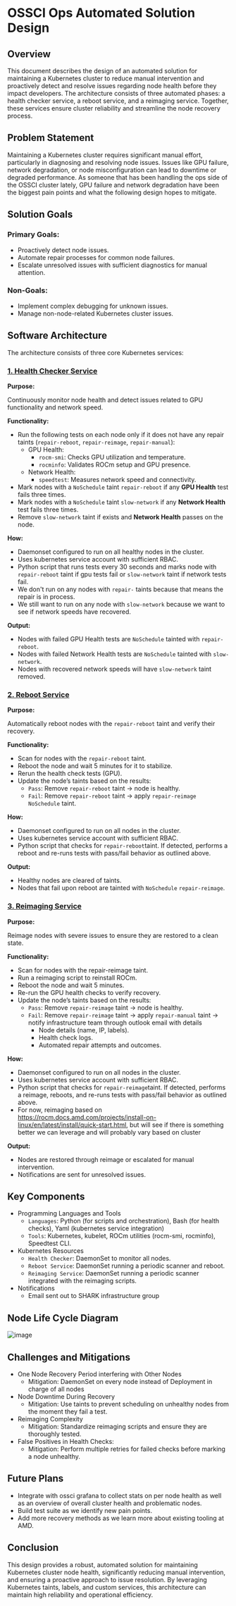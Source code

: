# OSSCI Ops Automated Solution Design

## Overview

This document describes the design of an automated solution for maintaining a Kubernetes cluster to reduce manual intervention and proactively detect and resolve issues regarding node health before they impact developers.
The architecture consists of three automated phases: a health checker service, a reboot service, and a reimaging service.
Together, these services ensure cluster reliability and streamline the node recovery process.

## Problem Statement

Maintaining a Kubernetes cluster requires significant manual effort, particularly in diagnosing and resolving node issues.
Issues like GPU failure, network degradation, or node misconfiguration can lead to downtime or degraded performance.
As someone that has been handling the ops side of the OSSCI cluster lately, GPU failure and network degradation have been the biggest pain points and what the following design hopes to mitigate.

## Solution Goals

### Primary Goals:

* Proactively detect node issues.
* Automate repair processes for common node failures.
* Escalate unresolved issues with sufficient diagnostics for manual attention.

### Non-Goals:

* Implement complex debugging for unknown issues.
* Manage non-node-related Kubernetes cluster issues.

## Software Architecture

The architecture consists of three core Kubernetes services:

### <ins>1. Health Checker Service</ins>

**Purpose:**

Continuously monitor node health and detect issues related to GPU functionality and network speed.

**Functionality:**

* Run the following tests on each node only if it does not have any repair taints (`repair-reboot`, `repair-reimage`, `repair-manual`):
  * GPU Health:
    *  `rocm-smi`: Checks GPU utilization and temperature.
    * `rocminfo`: Validates ROCm setup and GPU presence.
  * Network Health:
    * `speedtest`: Measures network speed and connectivity.
* Mark nodes with a `NoSchedule` taint `repair-reboot` if any **GPU Health** test fails three times.
* Mark nodes with a `NoSchedule` taint `slow-network` if any **Network Health** test fails three times.
* Remove `slow-network` taint if exists and **Network Health** passes on the node.

**How:**

* Daemonset configured to run on all healthy nodes in the cluster.
* Uses kubernetes service account with sufficient RBAC.
* Python script that runs tests every 30 seconds and marks node with `repair-reboot` taint if gpu tests fail or `slow-network` taint if network tests fail.
* We don't run on any nodes with `repair-` taints because that means the repair is in process.
* We still want to run on any node with `slow-network` because we want to see if network speeds have recovered.

**Output:**

* Nodes with failed GPU Health tests are `NoSchedule` tainted with `repair-reboot`.
* Nodes with failed Network Health tests are `NoSchedule` tainted with `slow-network`.
* Nodes with recovered network speeds will have `slow-network` taint removed.

### <ins>2. Reboot Service</ins>

**Purpose:**

Automatically reboot nodes with the `repair-reboot` taint and verify their recovery.

**Functionality:**

* Scan for nodes with the `repair-reboot` taint.
* Reboot the node and wait 5 minutes for it to stabilize.
* Rerun the health check tests (GPU).
* Update the node’s taints based on the results:
  * `Pass`: Remove `repair-reboot` taint -> node is healthy.
  * `Fail`: Remove `repair-reboot` taint -> apply `repair-reimage` `NoSchedule` taint.

**How:**

* Daemonset configured to run on all nodes in the cluster.
* Uses kubernetes service account with sufficient RBAC.
* Python script that checks for `repair-reboot`taint. If detected, performs a reboot and re-runs tests with pass/fail behavior as outlined above.

**Output:**

* Healthy nodes are cleared of taints.
* Nodes that fail upon reboot are tainted with `NoSchedule` `repair-reimage`.

### <ins>3. Reimaging Service</ins>

**Purpose:**

Reimage nodes with severe issues to ensure they are restored to a clean state.

**Functionality:**

* Scan for nodes with the repair-reimage taint.
* Run a reimaging script to reinstall ROCm.
* Reboot the node and wait 5 minutes.
* Re-run the GPU health checks to verify recovery.
* Update the node’s taints based on the results:
  * `Pass`: Remove `repair-reimage` taint -> node is healthy.
  * `Fail`: Remove `repair-reimage` taint -> apply `repair-manual` taint -> notify infrastructure team through outlook email with details
    * Node details (name, IP, labels).
    * Health check logs.
    * Automated repair attempts and outcomes.

**How:**

* Daemonset configured to run on all nodes in the cluster.
* Uses kubernetes service account with sufficient RBAC.
* Python script that checks for `repair-reimage`taint. If detected, performs a reimage, reboots, and re-runs tests with pass/fail behavior as outlined above.
* For now, reimaging based on https://rocm.docs.amd.com/projects/install-on-linux/en/latest/install/quick-start.html, but will see if there is something better we can leverage and will probably vary based on cluster

**Output:**

* Nodes are restored through reimage or escalated for manual intervention.
* Notifications are sent for unresolved issues.

## Key Components

* Programming Languages and Tools
  * `Languages`: Python (for scripts and orchestration), Bash (for health checks), Yaml (kubernetes service integration)
  * `Tools`: Kubernetes, kubelet, ROCm utilities (rocm-smi, rocminfo), Speedtest CLI.
* Kubernetes Resources
  * `Health Checker`: DaemonSet to monitor all nodes.
  * `Reboot Service`: DaemonSet running a periodic scanner and reboot.
  * `Reimaging Service`: DaemonSet running a periodic scanner integrated with the reimaging scripts.
* Notifications
  * Email sent out to SHARK infrastructure group

## Node Life Cycle Diagram

![image](https://github.com/user-attachments/assets/51d74c89-3fec-4223-9b07-ae2672e2e30c)


## Challenges and Mitigations

* One Node Recovery Period interfering with Other Nodes
  * Mitigation: DaemonSet on every node instead of Deployment in charge of all nodes
* Node Downtime During Recovery
  * Mitigation: Use taints to prevent scheduling on unhealthy nodes from the moment they fail a test.
* Reimaging Complexity
  * Mitigation: Standardize reimaging scripts and ensure they are thoroughly tested.
* False Positives in Health Checks:
  * Mitigation: Perform multiple retries for failed checks before marking a node unhealthy.

## Future Plans

* Integrate with ossci grafana to collect stats on per node health as well as an overview of overall cluster health and problematic nodes.
* Build test suite as we identify new pain points.
* Add more recovery methods as we learn more about existing tooling at AMD.

## Conclusion

This design provides a robust, automated solution for maintaining Kubernetes cluster node health, significantly reducing manual intervention, and ensuring a proactive approach to issue resolution.
By leveraging Kubernetes taints, labels, and custom services, this architecture can maintain high reliability and operational efficiency.
